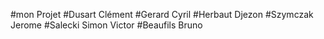 #mon Projet
#Dusart Clément
#Gerard Cyril
#Herbaut Djezon
#Szymczak Jerome
#Salecki Simon Victor
#Beaufils Bruno